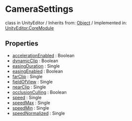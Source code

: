 # CameraSettings
class in UnityEditor
 / Inherits from: <a href="https://docs.unity3d.com/6000.0/Documentation/ScriptReference/Object.html" target="_blank">Object</a> / Implemented in: <a href="https://docs.unity3d.com/6000.0/Documentation/ScriptReference/UnityEditor.CoreModule.html" target="_blank">UnityEditor.CoreModule</a>
## Properties
- <a href="https://docs.unity3d.com/6000.0/Documentation/ScriptReference/CameraSettings-accelerationEnabled.html" target="_blank">accelerationEnabled</a> : Boolean
- <a href="https://docs.unity3d.com/6000.0/Documentation/ScriptReference/CameraSettings-dynamicClip.html" target="_blank">dynamicClip</a> : Boolean
- <a href="https://docs.unity3d.com/6000.0/Documentation/ScriptReference/CameraSettings-easingDuration.html" target="_blank">easingDuration</a> : Single
- <a href="https://docs.unity3d.com/6000.0/Documentation/ScriptReference/CameraSettings-easingEnabled.html" target="_blank">easingEnabled</a> : Boolean
- <a href="https://docs.unity3d.com/6000.0/Documentation/ScriptReference/CameraSettings-farClip.html" target="_blank">farClip</a> : Single
- <a href="https://docs.unity3d.com/6000.0/Documentation/ScriptReference/CameraSettings-fieldOfView.html" target="_blank">fieldOfView</a> : Single
- <a href="https://docs.unity3d.com/6000.0/Documentation/ScriptReference/CameraSettings-nearClip.html" target="_blank">nearClip</a> : Single
- <a href="https://docs.unity3d.com/6000.0/Documentation/ScriptReference/CameraSettings-occlusionCulling.html" target="_blank">occlusionCulling</a> : Boolean
- <a href="https://docs.unity3d.com/6000.0/Documentation/ScriptReference/CameraSettings-speed.html" target="_blank">speed</a> : Single
- <a href="https://docs.unity3d.com/6000.0/Documentation/ScriptReference/CameraSettings-speedMax.html" target="_blank">speedMax</a> : Single
- <a href="https://docs.unity3d.com/6000.0/Documentation/ScriptReference/CameraSettings-speedMin.html" target="_blank">speedMin</a> : Single
- <a href="https://docs.unity3d.com/6000.0/Documentation/ScriptReference/CameraSettings-speedNormalized.html" target="_blank">speedNormalized</a> : Single
